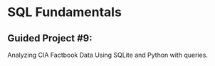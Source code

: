 # SQL Fundamentals
## Guided Project #9:
Analyzing CIA Factbook Data Using SQLite and Python with queries.
